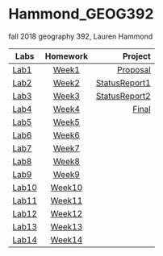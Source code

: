 # Hammond_GEOG392
fall 2018 geography 392, Lauren Hammond

|Labs|Homework|Project|
|--------|:--------:|--------:|
|[Lab1](Lab/Week01/)|[Week1](Homework/Week01/README.md)|[Proposal](Project/Proposal/README.md)|
|[Lab2](Lab/Week02/README.md)|[Week2](Homework/Week02/README.md)|[StatusReport1](Project/StatusReport1/README.md)|
|[Lab3](Lab/Week03/README.md)|[Week3](Homework/Week03/README.md)|[StatusReport2](Project/StatusReport2/README.md)|
|[Lab4](Lab/Week04/README.md)|[Week4](Homework/Week04/README.md)|[Final](Project/Final/README.md)|
|[Lab5](Lab/Week05/README.md)|[Week5](Homework/Week05/README.md)|
|[Lab6](Lab/Week06/README.md)|[Week6](Homework/Week06/README.md)|
|[Lab7](Lab/Week07/README.md)|[Week7](Homework/Week07/README.md)|
|[Lab8](Lab/Week08/README.md)|[Week8](Homework/Week08/README.md)|
|[Lab9](Lab/Week09/README.md)|[Week9](Homework/Week09/README.md)|
|[Lab10](Lab/Week10/README.md)|[Week10](Homework/Week10/README.md)|
|[Lab11](Lab/Week11/README.md)|[Week11](Homework/Week11/README.md)|
|[Lab12](Lab/Week12/README.md)|[Week12](Homework/Week12/README.md)|
|[Lab13](Lab/Week13/README.md)|[Week13](Homework/Week13/README.md)|
|[Lab14](Lab/Week14/README.md)|[Week14](Homework/Week14/README.md)|